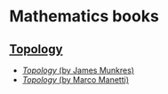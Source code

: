 # Mathematics books

## [Topology](./topology/)

* [_Topology_ (by James Munkres)](./topology/Topology%20(James%20Munkres)%20(Z-Library).pdf)
* [_Topology_ (by Marco Manetti)](./topology/Topology%20(Marco%20Manetti)%20(Z-Library).pdf)